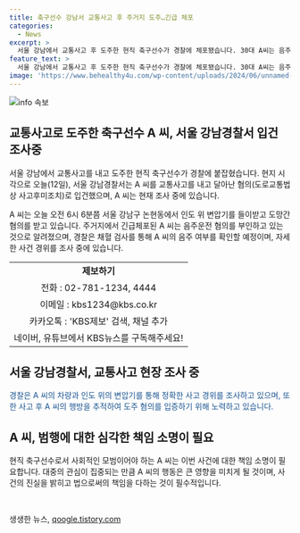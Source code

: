 ```yaml
---
title: 축구선수 강남서 교통사고 후 주거지 도주…긴급 체포
categories:
  - News
excerpt: >
  서울 강남에서 교통사고 후 도주한 현직 축구선수가 경찰에 체포됐습니다. 30대 A씨는 음주운전 혐의를 부인하고, 경찰은 채혈검사를 진행할 예정입니다. A씨는 강남구에서 인도 위 변압기를 들이받고 달아난 혐의를 받고 있습니다. 경찰은 사건 경위를 조사 중이며, A씨는 현행범으로 입건됐습니다.
feature_text: >
  서울 강남에서 교통사고 후 도주한 현직 축구선수가 경찰에 체포됐습니다. 30대 A씨는 음주운전 혐의를 부인하고, 경찰은 채혈검사를 진행할 예정입니다. A씨는 강남구에서 인도 위 변압기를 들이받고 달아난 혐의를 받고 있습니다. 경찰은 사건 경위를 조사 중이며, A씨는 현행범으로 입건됐습니다.
image: 'https://www.behealthy4u.com/wp-content/uploads/2024/06/unnamed-file.png'
---
```


<p><img src="https://www.behealthy4u.com/wp-content/uploads/2024/06/unnamed-file.png" alt="info 속보" /></p>

<h2 data-ke-size="size26">교통사고로 도주한 축구선수 A 씨, 서울 강남경찰서 입건 조사중</h2>

<p>서울 강남에서 교통사고를 내고 도주한 현직 축구선수가 경찰에 붙잡혔습니다. 현지 시각으로 오늘(12일), 서울 강남경찰서는 A 씨를 교통사고를 내고 달아난 혐의(도로교통법상 사고후미조치)로 입건했으며, A 씨는 현재 조사 중에 있습니다.</p>

<p data-ke-size="size16">A 씨는 오늘 오전 6시 6분쯤 서울 강남구 논현동에서 인도 위 변압기를 들이받고 도망간 혐의를 받고 있습니다. 주거지에서 긴급체포된 A 씨는 음주운전 혐의를 부인하고 있는 것으로 알려졌으며, 경찰은 채혈 검사를 통해 A 씨의 음주 여부를 확인할 예정이며, 자세한 사건 경위를 조사 중에 있습니다.</p>

<table>
    <tbody>
        <tr>
            <td style="text-align: center; height: 17px;"><b>제보하기</b></td>
        </tr>
        <tr>
            <td style="text-align: center; height: 17px;">전화 : 02-781-1234, 4444</td>
        </tr>
        <tr>
            <td style="text-align: center; height: 17px;">이메일 : kbs1234@kbs.co.kr</td>
        </tr>
        <tr>
            <td style="text-align: center; height: 17px;">카카오톡 : 'KBS제보' 검색, 채널 추가</td>
        </tr>
        <tr>
            <td style="text-align: center; height: 17px;">네이버, 유튜브에서 KBS뉴스를 구독해주세요!</td>
        </tr>
    </tbody>
</table>

<h2 data-ke-size="size26">서울 강남경찰서, 교통사고 현장 조사 중</h2>

<p><span style="color: #1a5490;">경찰은 A 씨의 차량과 인도 위의 변압기를 통해 정확한 사고 경위를 조사하고 있으며, 또한 사고 후 A 씨의 행방을 추적하여 도주 혐의를 입증하기 위해 노력하고 있습니다.</span></p>

<h2 data-ke-size="size26">A 씨, 범행에 대한 심각한 책임 소명이 필요</h2>

<p>현직 축구선수로서 사회적인 모범이어야 하는 A 씨는 이번 사건에 대한 책임 소명이 필요합니다. 대중의 관심이 집중되는 만큼 A 씨의 행동은 큰 영향을 미치게 될 것이며, 사건의 진실을 밝히고 법으로써의 책임을 다하는 것이 필수적입니다. </p>

<p data-ke-size="size16">&nbsp;</p>
생생한 뉴스, <a href="https://qoogle.tistory.com" rel="dofollow">qoogle.tistory.com</a>


